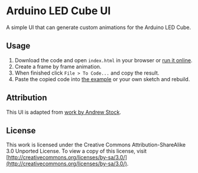 # Arduino LED Cube UI

A simple UI that can generate custom animations for the Arduino LED Cube.

## Usage

1. Download the code and open `index.html` in your browser or [run it online](https://rawgithub.com/gzip/arduino-ledcube/master/ui/index.html).
1. Create a frame by frame animation.
1. When finished click `File > To Code...` and copy the result.
1. Paste the copied code into [the example](../examples/ledcube/ledcube.pde#L48) or your own sketch and rebuild.

## Attribution

This UI is adapted from [work by Andrew Stock](http://have.funoninter.net/LEDCube/).

## License

This work is licensed under the Creative Commons Attribution-ShareAlike 3.0 Unported License. To view a copy of this license, visit [http://creativecommons.org/licenses/by-sa/3.0/](http://creativecommons.org/licenses/by-sa/3.0/).


